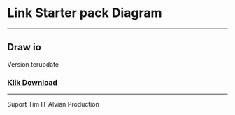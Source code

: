 # **Link Starter pack Diagram**
--------------------
## Draw io
Version terupdate
### [Klik Download](https://github.com/jgraph/drawio-desktop/releases/tag/v18.0.1)
-------------------------------
Suport Tim IT Alvian Production
